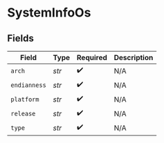 # SystemInfoOs


## Fields

| Field              | Type               | Required           | Description        |
| ------------------ | ------------------ | ------------------ | ------------------ |
| `arch`             | *str*              | :heavy_check_mark: | N/A                |
| `endianness`       | *str*              | :heavy_check_mark: | N/A                |
| `platform`         | *str*              | :heavy_check_mark: | N/A                |
| `release`          | *str*              | :heavy_check_mark: | N/A                |
| `type`             | *str*              | :heavy_check_mark: | N/A                |